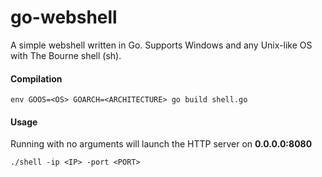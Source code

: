 # go-webshell
A simple webshell written in Go. Supports Windows and any Unix-like OS with The Bourne shell (sh).

#### Compilation

```
env GOOS=<OS> GOARCH=<ARCHITECTURE> go build shell.go
```

#### Usage

Running with no arguments will launch the HTTP server on **0.0.0.0:8080**
```
./shell -ip <IP> -port <PORT>
```
